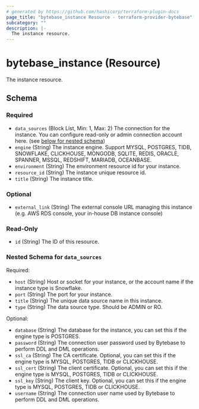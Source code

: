 ```yaml
---
# generated by https://github.com/hashicorp/terraform-plugin-docs
page_title: "bytebase_instance Resource - terraform-provider-bytebase"
subcategory: ""
description: |-
  The instance resource.
---
```


# bytebase_instance (Resource)

The instance resource.



<!-- schema generated by tfplugindocs -->
## Schema

### Required

- `data_sources` (Block List, Min: 1, Max: 2) The connection for the instance. You can configure read-only or admin connection account here. (see [below for nested schema](#nestedblock--data_sources))
- `engine` (String) The instance engine. Support MYSQL, POSTGRES, TIDB, SNOWFLAKE, CLICKHOUSE, MONGODB, SQLITE, REDIS, ORACLE, SPANNER, MSSQL, REDSHIFT, MARIADB, OCEANBASE.
- `environment` (String) The environment resource id for your instance.
- `resource_id` (String) The instance unique resource id.
- `title` (String) The instance title.

### Optional

- `external_link` (String) The external console URL managing this instance (e.g. AWS RDS console, your in-house DB instance console)

### Read-Only

- `id` (String) The ID of this resource.

<a id="nestedblock--data_sources"></a>
### Nested Schema for `data_sources`

Required:

- `host` (String) Host or socket for your instance, or the account name if the instance type is Snowflake.
- `port` (String) The port for your instance.
- `title` (String) The unique data source name in this instance.
- `type` (String) The data source type. Should be ADMIN or RO.

Optional:

- `database` (String) The database for the instance, you can set this if the engine type is POSTGRES.
- `password` (String) The connection user password used by Bytebase to perform DDL and DML operations.
- `ssl_ca` (String) The CA certificate. Optional, you can set this if the engine type is MYSQL, POSTGRES, TIDB or CLICKHOUSE.
- `ssl_cert` (String) The client certificate. Optional, you can set this if the engine type is MYSQL, POSTGRES, TIDB or CLICKHOUSE.
- `ssl_key` (String) The client key. Optional, you can set this if the engine type is MYSQL, POSTGRES, TIDB or CLICKHOUSE.
- `username` (String) The connection user name used by Bytebase to perform DDL and DML operations.


